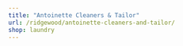 ```yaml
---
title: "Antoinette Cleaners & Tailor"
url: /ridgewood/antoinette-cleaners-and-tailor/
shop: laundry
---
```

